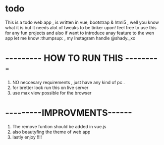 # todo

This is a todo web app , is written in vue, bootstrap & html5 ,  well you know what it is but  it needs alot of tweaks to be tinker upon! feel free to use this for any fun projects and also if want to introduce anay feature to the wen app let me know :thumpsup: , my Instagram handle @shady._xo


 # --------- HOW TO RUN THIS ---------
 1. NO neccesary requirements , just have any kind of pc .
 2. for bretter look run this on  live server 
 3. use max view possible for the browser
 
 
  # ---------IMPROVMENTS------
 
 1. The remove funtion should be added in vue.js
 2. also beautyfing the theme of web app
 3. lastly enjoy !!!!
